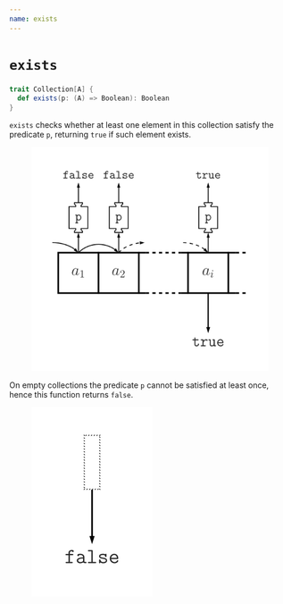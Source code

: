 ```yaml
---
name: exists
---
```


# `exists`

~~~ scala
trait Collection[A] {
  def exists(p: (A) => Boolean): Boolean
}
~~~

`exists` checks whether at least one element in this collection satisfy the predicate `p`, returning `true` if such element exists.

<figure class="diagram">
  <img src="images/exists.svg" alt="exists function">
  <!-- <figcaption class="diagram-desc"></figcaption> -->
</figure>

On empty collections the predicate `p` cannot be satisfied at least once, hence this function returns `false`.

<figure class="diagram">
  <img src="images/exists.2.svg" alt="exists function">
  <!-- <figcaption class="diagram-desc"></figcaption> -->
</figure>
